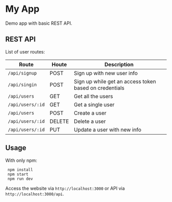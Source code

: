 # My App
Demo app with basic REST API.

## REST API
List of user routes:

Route | Houte | Description
------------ | ------------- | -------------
`/api/signup` | POST | Sign up with new user info
`/api/singin` | POST | Sign up while get an access token based on credentials
`/api/users` | GET | Get all the users
`/api/users/:id` | GET | Get a single user
`/api/users` | POST | Create a user
`/api/users/:id` | DELETE | Delete a user
`/api/users/:id` | PUT | Update a user with new info

## Usage

With only npm:
```
 npm install
 npm start
 npm run dev
```

Access the website via `http://localhost:3000` or API via `http://localhost:3000/api`.
